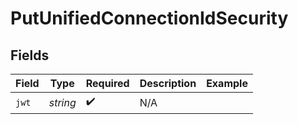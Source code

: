 # PutUnifiedConnectionIdSecurity


## Fields

| Field              | Type               | Required           | Description        | Example            |
| ------------------ | ------------------ | ------------------ | ------------------ | ------------------ |
| `jwt`              | *string*           | :heavy_check_mark: | N/A                |                    |
